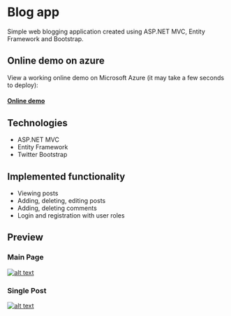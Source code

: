 
# Blog app
Simple web blogging application created using ASP.NET MVC, Entity Framework and Bootstrap.

## Online demo on azure
View a working online demo on Microsoft Azure (it may take a few seconds to deploy):

#### [Online demo](https://blogapp20171101075715.azurewebsites.net/)

## Technologies
* ASP.NET MVC
* Entity Framework
* Twitter Bootstrap

## Implemented functionality

 - Viewing posts
 - Adding, deleting, editing posts
 - Adding, deleting comments
 - Login and registration with user roles

## Preview
### Main Page
[![alt text](https://blogapp20171101075715.azurewebsites.net/Content/assets/img/screencapture-blogapp20171101075715-azurewebsites-net-Publication-List-1509633464349.png "Main page")](https://blogapp20171101075715.azurewebsites.net/)

### Single Post
[![alt text](https://blogapp20171101075715.azurewebsites.net/Content/assets/img/screencapture-blogapp20171101075715-azurewebsites-net-Publication-ReadPost-2-1509633671073.png "Main page")](https://blogapp20171101075715.azurewebsites.net/)
